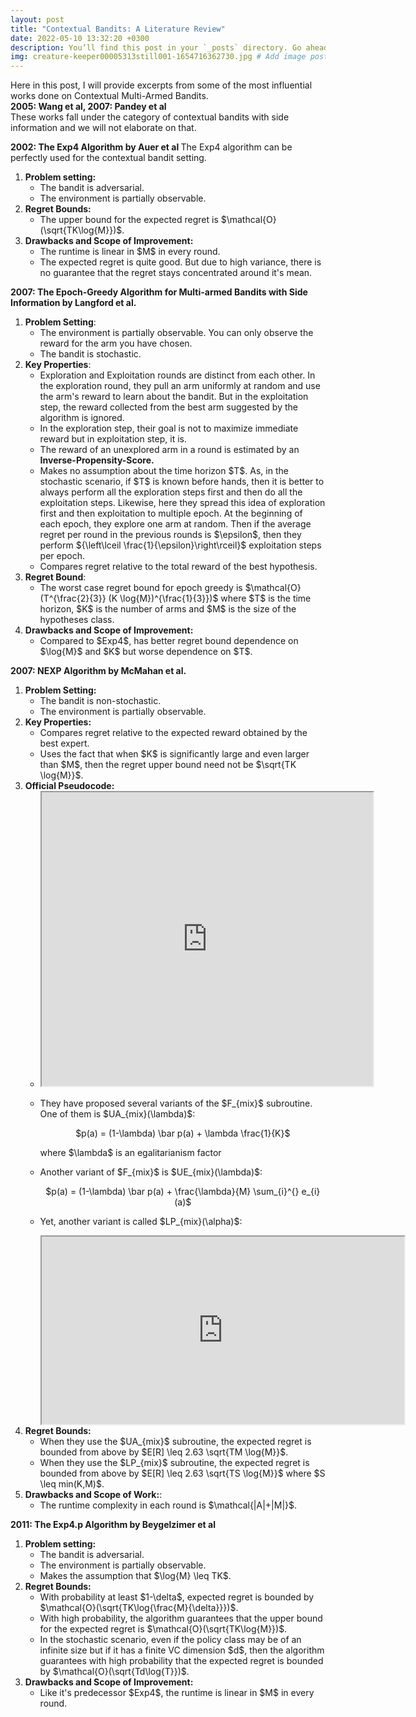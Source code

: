```yaml
---
layout: post
title: "Contextual Bandits: A Literature Review"
date: 2022-05-10 13:32:20 +0300
description: You’ll find this post in your `_posts` directory. Go ahead and edit it and re-build the site to see your changes. # Add post description (optional)
img: creature-keeper00005313still001-1654716362730.jpg # Add image post (optional)
---
```


Here in this post, I will provide excerpts from some of the most influential works done on Contextual Multi-Armed Bandits.      
<strong> 2005: Wang et al, 2007: Pandey et al </strong>   
These works fall under the category of contextual bandits with side information and we will not elaborate on that.

<strong>2002: The Exp4 Algorithm by Auer et al </strong> The Exp4 algorithm can be perfectly used for the contextual bandit setting.
<ol>
  <li>
    <strong>Problem setting:</strong>
      <ul>
        <li>The bandit is adversarial.</li>
        <li>The environment is partially observable.</li>
    </ul>
  </li>
  <li>
    <strong>Regret Bounds:</strong>
    <ul>
      <li> The upper bound for the expected regret is $\mathcal{O}(\sqrt{TK\log{M}})$.</li>
    </ul>
  </li>
  <li>
    <strong>Drawbacks and Scope of Improvement:</strong>
    <ul>
      <li> The runtime is linear in $M$ in every round.</li>
      <li> The expected regret is quite good. But due to high variance, there is no guarantee that the regret stays concentrated around it's mean. </li>
    </ul>
  </li>
</ol>
<strong> 2007: The Epoch-Greedy Algorithm for Multi-armed Bandits with Side Information by Langford et al. </strong>
<ol>
  <li><strong>Problem Setting</strong>: 
    <ul>
      <li>The environment is partially observable. You can only observe the reward for the arm you have chosen.</li>
      <li>The bandit is stochastic.</li>
    </ul>
  </li>
  <li><strong>Key Properties</strong>: 
    <ul>
      <li> Exploration and Exploitation rounds are distinct from each other. In the exploration round, they pull an arm uniformly at random and use the arm's reward to learn about the bandit. But in the exploitation step, the reward collected from the best arm suggested by the algorithm is ignored.</li>
      <li> In the exploration step, their goal is not to maximize immediate reward but in exploitation step, it is. </li>
      <li> The reward of an unexplored arm in a round is estimated by an <strong>Inverse-Propensity-Score.</strong> </li>
      <li> Makes no assumption about the time horizon $T$. As, in the stochastic scenario, if $T$ is known before hands, then it is better to always perform all the exploration steps first and then do all the exploitation steps. Likewise, here they spread this idea of exploration first and then exploitation to multiple epoch. At the beginning of each epoch, they explore one arm at random. Then if the average regret per round in the previous rounds is $\epsilon$, then they perform ${\left\lceil \frac{1}{\epsilon}\right\rceil}$ exploitation steps per epoch.</li> 
      <li> Compares regret relative to the total reward of the best hypothesis. </li>
    </ul>
  </li>
  
  <li><strong>Regret Bound</strong>:
  <ul>
    <li> The worst case regret bound for epoch greedy is $\mathcal{O}(T^{\frac{2}{3}} (K \log{M})^{\frac{1}{3}})$ where $T$ is the time horizon, $K$ is the number of arms and $M$ is the size of the hypotheses class.</li>
  </ul>
  </li>
  <li><strong> Drawbacks and Scope of Improvement: </strong>
    <ul>
      <li> Compared to $Exp4$, has better regret bound dependence on $\log{M}$ and $K$ but worse dependence on $T$.</li>
    </ul>
  </li>
</ol>

<strong> 2007: NEXP Algorithm by McMahan et al. </strong>
<ol>
  <li>
    <strong>Problem Setting:</strong>
    <ul>
      <li>The bandit is non-stochastic.</li>
      <li>The environment is partially observable.</li>
    </ul>
  </li>
  <li>
    <strong>Key Properties:</strong>
    <ul>
      <li> Compares regret relative to the expected reward obtained by the best expert. </li>
      <li> Uses the fact that when $K$ is significantly large and even larger than $M$, then the regret upper bound need not be $\sqrt{TK \log{M}}$.</li>
    </ul>
  </li>
  <li><strong>Official Pseudocode:</strong>
    <ul>
   <li><iframe src="https://drive.google.com/file/d/1D_E_NI61Nf3wazulFlMAxFChdAJi2cHR/preview" width="530" height="470" allow="autoplay"></iframe></li>
      <li> <p>They have proposed several variants of the $F_{mix}$ subroutine. One of them is $UA_{mix}(\lambda)$:</p>         
        <center>$p(a) = (1-\lambda) \bar p(a) + \lambda \frac{1}{K}$</center>
        <p> where $\lambda$ is an egalitarianism factor </p>
      </li>
      <li> <p> Another variant of $F_{mix}$ is $UE_{mix}(\lambda)$:</p>
        <center>$p(a) = (1-\lambda) \bar p(a) + \frac{\lambda}{M} \sum_{i}^{} e_{i}(a)$</center>
      </li>
      <li> <p> Yet, another variant is called $LP_{mix}(\alpha)$:</p>
        <iframe src="https://drive.google.com/file/d/1bAFLfdoX1zT5qoFCUujUKh7tX5ecKBoX/preview" width="580" height="300" allow="autoplay"></iframe>
      </li>
    </ul>
  </li>
  <li><strong>Regret Bounds:</strong>
    <ul>
      <li>
        When they use the $UA_{mix}$ subroutine, the expected regret is bounded from above by $E[R] \leq 2.63 \sqrt{TM \log{M}}$.
      </li>
      <li>
        When they use the $LP_{mix}$ subroutine, the expected regret is bounded from above by $E[R] \leq 2.63 \sqrt{TS \log{M}}$ where $S \leq min(K,M)$.
      </li>
    </ul>
  </li>
  <li>
    <strong>Drawbacks and Scope of Work:</strong>:
    <ul>
      <li> The runtime complexity in each round is $\mathcal{|A|+|M|}$.</li>
    </ul>
  </li>
</ol>
<strong>2011: The Exp4.p Algorithm by Beygelzimer et al </strong>
<ol>
  <li>
    <strong>Problem setting:</strong>
      <ul>
        <li>The bandit is adversarial.</li>
        <li>The environment is partially observable.</li>
        <li> Makes the assumption that $\log{M} \leq TK$.</li>
    </ul>
  </li>
  <li>
    <strong>Regret Bounds:</strong>
    <ul>
      <li> With probability at least $1-\delta$, expected regret is bounded by  $\mathcal{O}(\sqrt{TK\log{\frac{M}{\delta}}})$.</li>
      <li> With high probability, the algorithm guarantees that the upper bound for the expected regret is $\mathcal{O}(\sqrt{TK\log{M}})$.</li>
      <li> In the stochastic scenario, even if the policy class may be of an infinite size but if it has a finite VC dimension $d$, then the algorithm guarantees with high probability that the expected regret is bounded by $\mathcal{O}(\sqrt{Td\log{T}})$.</li>
    </ul>
  </li>
  <li>
    <strong>Drawbacks and Scope of Improvement:</strong>
    <ul>
      <li> Like it's predecessor $Exp4$, the runtime is linear in $M$ in every round.</li>
    </ul>
  </li>
</ol>
  
